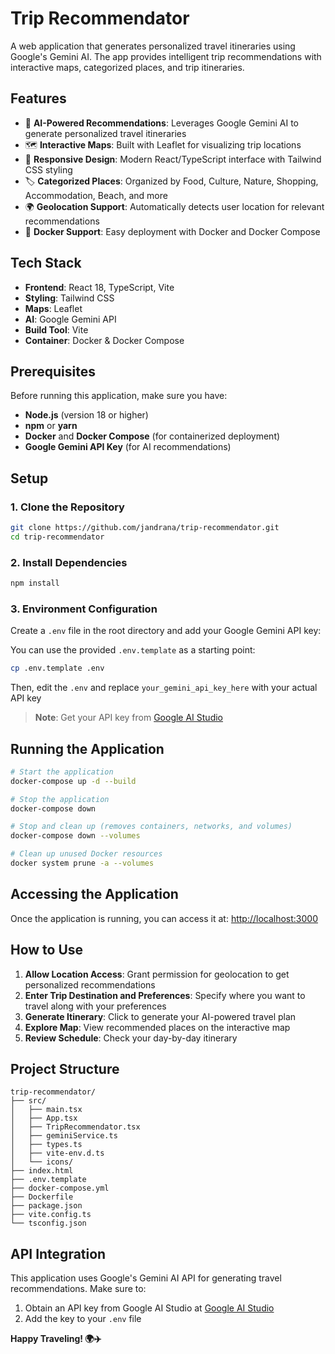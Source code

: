# Trip Recommendator

A web application that generates personalized travel itineraries using Google's Gemini AI. The app provides intelligent trip recommendations with interactive maps, categorized places, and trip itineraries.

## Features

- 🤖 **AI-Powered Recommendations**: Leverages Google Gemini AI to generate personalized travel itineraries
- 🗺️ **Interactive Maps**: Built with Leaflet for visualizing trip locations
- 📱 **Responsive Design**: Modern React/TypeScript interface with Tailwind CSS styling
- 🏷️ **Categorized Places**: Organized by Food, Culture, Nature, Shopping, Accommodation, Beach, and more
- 🌍 **Geolocation Support**: Automatically detects user location for relevant recommendations
- 🐳 **Docker Support**: Easy deployment with Docker and Docker Compose

## Tech Stack

- **Frontend**: React 18, TypeScript, Vite
- **Styling**: Tailwind CSS
- **Maps**: Leaflet
- **AI**: Google Gemini API
- **Build Tool**: Vite
- **Container**: Docker & Docker Compose

## Prerequisites

Before running this application, make sure you have:

- **Node.js** (version 18 or higher)
- **npm** or **yarn**
- **Docker** and **Docker Compose** (for containerized deployment)
- **Google Gemini API Key** (for AI recommendations)

## Setup

### 1. Clone the Repository

```bash
git clone https://github.com/jandrana/trip-recommendator.git
cd trip-recommendator
```

### 2. Install Dependencies

```bash
npm install
```

### 3. Environment Configuration

Create a `.env` file in the root directory and add your Google Gemini API key:

You can use the provided `.env.template` as a starting point:

```bash
cp .env.template .env
```

Then, edit the `.env` and replace `your_gemini_api_key_here` with your actual API key

> **Note**: Get your API key from [Google AI Studio](https://aistudio.google.com/api-keys)

## Running the Application

```bash
# Start the application
docker-compose up -d --build

# Stop the application
docker-compose down

# Stop and clean up (removes containers, networks, and volumes)
docker-compose down --volumes

# Clean up unused Docker resources
docker system prune -a --volumes
```

## Accessing the Application

Once the application is running, you can access it at: [http://localhost:3000](http://localhost:3000)

## How to Use

1. **Allow Location Access**: Grant permission for geolocation to get personalized recommendations
2. **Enter Trip Destination and Preferences**: Specify where you want to travel along with your preferences
3. **Generate Itinerary**: Click to generate your AI-powered travel plan
4. **Explore Map**: View recommended places on the interactive map
5. **Review Schedule**: Check your day-by-day itinerary

## Project Structure

```
trip-recommendator/
├── src/
│   ├── main.tsx
│   ├── App.tsx
│   ├── TripRecommendator.tsx
│   ├── geminiService.ts
│   ├── types.ts
│   ├── vite-env.d.ts
│   └── icons/
├── index.html
├── .env.template
├── docker-compose.yml
├── Dockerfile
├── package.json
├── vite.config.ts
└── tsconfig.json
```

## API Integration

This application uses Google's Gemini AI API for generating travel recommendations. Make sure to:

1. Obtain an API key from Google AI Studio at [Google AI Studio](https://aistudio.google.com/)
2. Add the key to your `.env` file

**Happy Traveling! 🌍✈️**